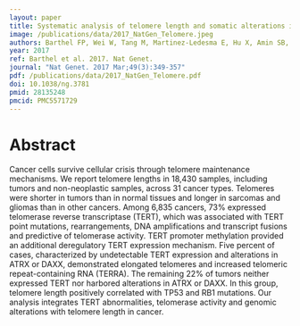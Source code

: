 ```yaml
---
layout: paper
title: Systematic analysis of telomere length and somatic alterations in 31 cancer types
image: /publications/data/2017_NatGen_Telomere.jpeg
authors: Barthel FP, Wei W, Tang M, Martinez-Ledesma E, Hu X, Amin SB, Akdemir KC, Seth S, Song X, Wang Q, Lichtenberg T, Hu J, Zhang J, Zheng S, Verhaak RG
year: 2017
ref: Barthel et al. 2017. Nat Genet.
journal: "Nat Genet. 2017 Mar;49(3):349-357"
pdf: /publications/data/2017_NatGen_Telomere.pdf
doi: 10.1038/ng.3781
pmid: 28135248
pmcid: PMC5571729
---
```


# Abstract

Cancer cells survive cellular crisis through telomere maintenance mechanisms. We report telomere lengths in 18,430 samples, including tumors and non-neoplastic samples, across 31 cancer types. Telomeres were shorter in tumors than in normal tissues and longer in sarcomas and gliomas than in other cancers. Among 6,835 cancers, 73% expressed telomerase reverse transcriptase (TERT), which was associated with TERT point mutations, rearrangements, DNA amplifications and transcript fusions and predictive of telomerase activity. TERT promoter methylation provided an additional deregulatory TERT expression mechanism. Five percent of cases, characterized by undetectable TERT expression and alterations in ATRX or DAXX, demonstrated elongated telomeres and increased telomeric repeat-containing RNA (TERRA). The remaining 22% of tumors neither expressed TERT nor harbored alterations in ATRX or DAXX. In this group, telomere length positively correlated with TP53 and RB1 mutations. Our analysis integrates TERT abnormalities, telomerase activity and genomic alterations with telomere length in cancer.